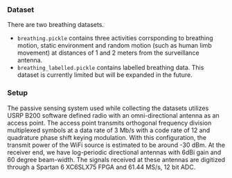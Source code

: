 ### Dataset 

There are two breathing datasets. 

- ```breathing.pickle``` contains three activities corrsponding to breathing motion, static environment and random motion (such as human limb movement) at distances of 1 and 2 meters from the surveillance antenna.
- ```breathing_labelled.pickle``` contains labelled breathing data. This dataset is currently limited but will be expanded in the future.

### Setup

The passive sensing system used while collecting the datasets utilizes USRP B200 software defined radio with an omni-directional antenna as an access point. The access point transmits orthogonal frequency division multiplexed symbols at a data rate of 3 Mb/s with a code rate of 12 and quadrature phase shift keying modulation. With this configuration, the transmit power of the WiFi source is estimated to be around -30 dBm. At the receiver end, we have log-periodic directional antennas with 6dBi gain and 60 degree beam-width. The signals received at these antennas are digitized through a Spartan 6 XC6SLX75 FPGA and 61.44 MS/s, 12 bit ADC.
